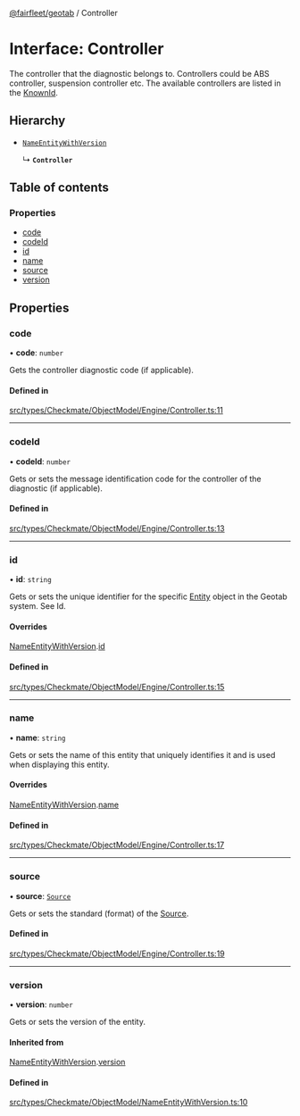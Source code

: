 [@fairfleet/geotab](../README.md) / Controller

# Interface: Controller

The controller that the diagnostic belongs to. Controllers could be ABS controller, suspension controller etc. The available controllers are listed in the [KnownId](../enums/KnownId.md).

## Hierarchy

- [`NameEntityWithVersion`](NameEntityWithVersion.md)

  ↳ **`Controller`**

## Table of contents

### Properties

- [code](Controller.md#code)
- [codeId](Controller.md#codeid)
- [id](Controller.md#id)
- [name](Controller.md#name)
- [source](Controller.md#source)
- [version](Controller.md#version)

## Properties

### code

• **code**: `number`

Gets the controller diagnostic code (if applicable).

#### Defined in

[src/types/Checkmate/ObjectModel/Engine/Controller.ts:11](https://github.com/fairfleet/geotab/blob/d57d931/src/types/Checkmate/ObjectModel/Engine/Controller.ts#L11)

___

### codeId

• **codeId**: `number`

Gets or sets the message identification code for the controller of the diagnostic (if applicable).

#### Defined in

[src/types/Checkmate/ObjectModel/Engine/Controller.ts:13](https://github.com/fairfleet/geotab/blob/d57d931/src/types/Checkmate/ObjectModel/Engine/Controller.ts#L13)

___

### id

• **id**: `string`

Gets or sets the unique identifier for the specific [Entity](Entity.md) object in the Geotab system. See Id.

#### Overrides

[NameEntityWithVersion](NameEntityWithVersion.md).[id](NameEntityWithVersion.md#id)

#### Defined in

[src/types/Checkmate/ObjectModel/Engine/Controller.ts:15](https://github.com/fairfleet/geotab/blob/d57d931/src/types/Checkmate/ObjectModel/Engine/Controller.ts#L15)

___

### name

• **name**: `string`

Gets or sets the name of this entity that uniquely identifies it and is used when displaying this entity.

#### Overrides

[NameEntityWithVersion](NameEntityWithVersion.md).[name](NameEntityWithVersion.md#name)

#### Defined in

[src/types/Checkmate/ObjectModel/Engine/Controller.ts:17](https://github.com/fairfleet/geotab/blob/d57d931/src/types/Checkmate/ObjectModel/Engine/Controller.ts#L17)

___

### source

• **source**: [`Source`](Source.md)

Gets or sets the standard (format) of the [Source](Source.md).

#### Defined in

[src/types/Checkmate/ObjectModel/Engine/Controller.ts:19](https://github.com/fairfleet/geotab/blob/d57d931/src/types/Checkmate/ObjectModel/Engine/Controller.ts#L19)

___

### version

• **version**: `number`

Gets or sets the version of the entity.

#### Inherited from

[NameEntityWithVersion](NameEntityWithVersion.md).[version](NameEntityWithVersion.md#version)

#### Defined in

[src/types/Checkmate/ObjectModel/NameEntityWithVersion.ts:10](https://github.com/fairfleet/geotab/blob/d57d931/src/types/Checkmate/ObjectModel/NameEntityWithVersion.ts#L10)
